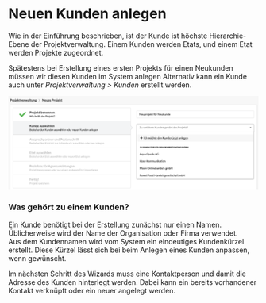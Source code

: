 # Neuen Kunden anlegen

Wie in der Einführung beschrieben, ist der Kunde ist höchste Hierarchie-Ebene der Projektverwaltung. Einem Kunden werden Etats, und einem Etat werden Projekte zugeordnet.

Spätestens bei Erstellung eines ersten Projekts für einen Neukunden müssen wir diesen Kunden im System anlegen  Alternativ kann ein Kunde auch unter _Projektverwaltung &gt; Kunden_ erstellt werden.

![Erstellung eines neuen Kunden im Projekt-Wizard](../../.gitbook/assets/ohne-titel.png)

### Was gehört zu einem Kunden?

Ein Kunde benötigt bei der Erstellung zunächst nur einen Namen. Üblicherweise wird der Name der Organisation oder Firma verwendet.   
Aus dem Kundennamen wird vom System ein eindeutiges Kundenkürzel erstellt. Diese Kürzel lässt sich bei beim Anlegen eines Kunden anpassen, wenn gewünscht.

Im nächsten Schritt des Wizards muss eine Kontaktperson und damit die Adresse des Kunden hinterlegt werden. Dabei kann ein bereits vorhandener Kontakt verknüpft oder ein neuer angelegt werden.

